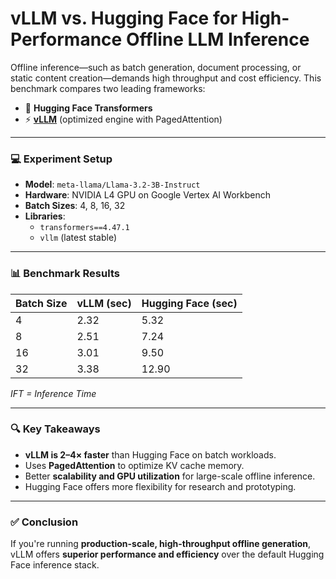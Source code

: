 # vLLM vs. Hugging Face for High-Performance Offline LLM Inference

Offline inference—such as batch generation, document processing, or static content creation—demands high throughput and cost efficiency. This benchmark compares two leading frameworks:

- 🤗 **Hugging Face Transformers**
- ⚡ **[vLLM](https://github.com/vllm-project/vllm)** (optimized engine with PagedAttention)

---

### 💻 Experiment Setup

- **Model**: `meta-llama/Llama-3.2-3B-Instruct`
- **Hardware**: NVIDIA L4 GPU on Google Vertex AI Workbench
- **Batch Sizes**: 4, 8, 16, 32
- **Libraries**:
  - `transformers==4.47.1`
  - `vllm` (latest stable)

---

### 📊 Benchmark Results

| Batch Size | vLLM (sec) | Hugging Face (sec) |
|------------|------------|--------------------|
| 4          | 2.32       | 5.32               |
| 8          | 2.51       | 7.24               |
| 16         | 3.01       | 9.50               |
| 32         | 3.38       | 12.90              |

*IFT = Inference Time*

---

### 🔍 Key Takeaways

- **vLLM is 2–4× faster** than Hugging Face on batch workloads.
- Uses **PagedAttention** to optimize KV cache memory.
- Better **scalability and GPU utilization** for large-scale offline inference.
- Hugging Face offers more flexibility for research and prototyping.

---

### ✅ Conclusion

If you're running **production-scale, high-throughput offline generation**, vLLM offers **superior performance and efficiency** over the default Hugging Face inference stack.

